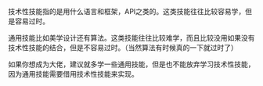 技术性技能指的是用什么语言和框架，API之类的。这类技能往往比较容易学，但是容易过时。

通用技能比如美学设计还有算法。这类技能往往比较难学，而且比较没用如果没有技术性技能的结合，但是不容易过时。（当然算法有时候真的一下就过时了）

如果你想成为大佬，建议就多学一些通用技能，但是也不能放弃学习技术性技能，因为通用技能需要借用技术性技能来实现。
